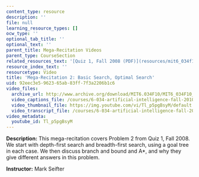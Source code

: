 ```yaml
---
content_type: resource
description: ''
file: null
learning_resource_types: []
ocw_type: ''
optional_tab_title: ''
optional_text: ''
parent_title: Mega-Recitation Videos
parent_type: CourseSection
related_resources_text: '[Quiz 1, Fall 2008 (PDF)](resources/mit6_034f10_quiz1_2008)'
resource_index_text: ''
resourcetype: Video
title: 'Mega-Recitation 2: Basic Search, Optimal Search'
uid: 92eec3e5-9623-65ab-83ff-7f3a2206b1c6
video_files:
  archive_url: http://www.archive.org/download/MIT6.034F10/MIT6_034F10_rec02_300k.mp4
  video_captions_file: /courses/6-034-artificial-intelligence-fall-2010/d46dc418043758de9ab93fc704f53915_Tl_p5pgBsyM.vtt
  video_thumbnail_file: https://img.youtube.com/vi/Tl_p5pgBsyM/default.jpg
  video_transcript_file: /courses/6-034-artificial-intelligence-fall-2010/020270f53204e7c28646ee56314d3612_Tl_p5pgBsyM.pdf
video_metadata:
  youtube_id: Tl_p5pgBsyM
---
```


**Description:** This mega-recitation covers Problem 2 from Quiz 1, Fall 2008. We start with depth-first search and breadth-first search, using a goal tree in each case. We then discuss branch and bound and A\*, and why they give different answers in this problem.

**Instructor:** Mark Seifter